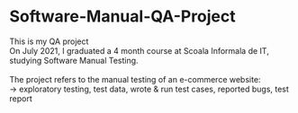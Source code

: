# Software-Manual-QA-Project
This is my QA project
<br/> 
On July 2021, I graduated a 4 month course at Scoala Informala de IT, studying Software Manual Testing.
<br/>
<br/>
The project refers to the manual testing of an e-commerce website:
<br/>
-> exploratory testing, test data, wrote & run test cases, reported bugs, test report
